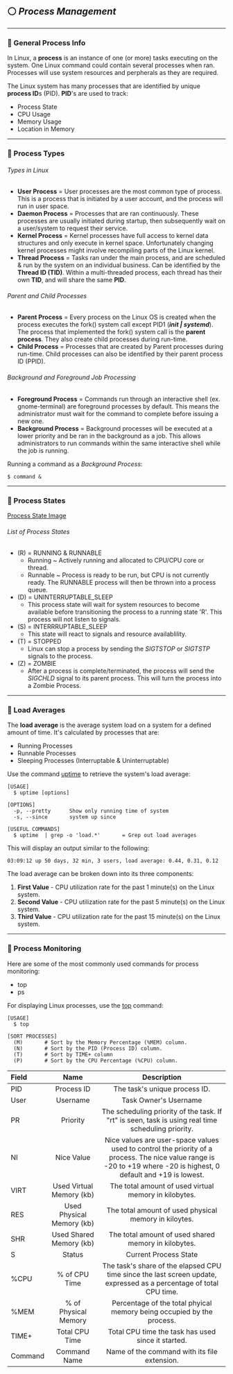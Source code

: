 <!--Processes-->
## :white_circle: *Process Management*
___

<!--General-->
### :sushi: General Process Info
In Linux, a **process** is an instance of one (or more) tasks executing on the system. One Linux command could contain several processes when ran. Processes will use system resources and perpherals as they are required.

The Linux system has many processes that are identified by unique **process ID**s (PID). **PID**'s are used to track:
- Process State
- CPU Usage
- Memory Usage
- Location in Memory
___

<!--Process_Types-->
### :rice_ball: Process Types
###### Types in Linux
- **User Process** = User processes are the most common type of process. This is a process that is initiated by a user account, and the process will run in user space.
- **Daemon Process** = Processes that are ran continuously. These processes are usually initiated during startup, then subsequently wait on a user/system to request their service.
- **Kernel Process** = Kernel processes have full access to kernel data structures and only execute in kernel space. Unfortunately changing kernel processes might involve recompiling parts of the Linux kernel.
- **Thread Process** = Tasks ran under the main process, and are scheduled & run by the system on an individual business. Can be identified by the **Thread ID (TID)**. Within a multi-threaded process, each thread has their own **TID**, and will share the same **PID**.

###### Parent and Child Processes
- **Parent Process** = Every process on the Linux OS is created when the process executes the fork() system call except PID1 (***init | systemd***). The process that implemented the fork() system call is the **parent process**. They also create child processes during run-time.
- **Child Process** = Processes that are created by Parent processes during run-time. Child processes can also be identified by their parent process ID (PPID).

###### Background and Foreground Job Processing
- **Foreground Process** = Commands run through an interactive shell (ex. gnome-terminal) are foreground processes by default. This means the administrator must wait for the command to complete before issuing a new one.
- **Background Process** = Background processes will be executed at a lower priority and be ran in the background as a job. This allows administrators to run commands within the same interactive shell while the job is running.

Running a command as a _Background Process_:
```
$ command &
```
___

<!--Process_States-->
### :ramen: Process States
[Process State Image](https://www.baeldung.com/linux/process-states)

###### List of Process States
- (R) = RUNNING & RUNNABLE
  - Running ~ Actively running and allocated to CPU/CPU core or thread.
  - Runnable ~ Process is ready to be run, but CPU is not currently ready. The RUNNABLE process will then be thrown into a process queue.
- (D) = UNINTERRUPTABLE_SLEEP
  - This process state will wait for system resources to become available before transitioning the process to a running state 'R'. This process will not listen to signals.
- (S) = INTERRRUPTABLE_SLEEP
  - This state will react to signals and resource availablility.
- (T) = STOPPED
  - Linux can stop a process by sending the _SIGTSTOP_ or _SIGTSTP_ signals to the process.
- (Z) = ZOMBIE
  - After a process is complete/terminated, the process will send the _SIGCHLD_ signal to its parent process. This will turn the process into a Zombie Process.
___

### :fried_shrimp: Load Averages
The **load average** is the average system load on a system for a defined amount of time. It's calculated by processes that are:
- Running Processes
- Runnable Processes
- Sleeping Processes (Interruptable & Uninterruptable)

Use the command [uptime](https://man7.org/linux/man-pages/man1/uptime.1.html) to retrieve the system's load average:
```
[USAGE]
  $ uptime [options]

[OPTIONS]
  -p, --pretty      Show only running time of system
  -s, --since       system up since
  
[USEFUL COMMANDS]
  $ uptime  | grep -o 'load.*'       = Grep out load averages
```
This will display an output similar to the following:
```
03:09:12 up 50 days, 32 min, 3 users, load average: 0.44, 0.31, 0.12
```

The load average can be broken down into its three components:
1. **First Value** - CPU utilization rate for the past 1 minute(s) on the Linux system.
2. **Second Value** - CPU utilization rate for the past 5 minute(s) on the Linux system.
3. **Third Value** - CPU utilization rate for the past 15 minute(s) on the Linux system.
___

<!--Process_Monitoring-->
### :bento: Process Monitoring
Here are some of the most commonly used commands for process monitoring:
- top
- ps

For displaying Linux processes, use the [top](https://man7.org/linux/man-pages/man1/top.1.html) command:
```
[USAGE]
  $ top
  
[SORT PROCESSES]
  (M)       # Sort by the Memory Percentage (%MEM) column.
  (N)       # Sort by the PID (Process ID) column.
  (T)       # Sort by TIME+ column
  (P)       # Sort by the CPU Percentage (%CPU) column.
```
Field | Name | Description
:------|:------:|:------:
PID | Process ID | The task's unique process ID.
User | Username | Task Owner's Username
PR | Priority | The scheduling priority of the task. If "rt" is seen, task is using real time scheduling priority.
NI | Nice Value | Nice values are user-space values used to control the priority of a process. The nice value range is -20 to +19 where -20 is highest, 0 default and +19 is lowest.
VIRT | Used Virtual Memory (kb) | The total amount of used virtual memory in kilobytes.
RES | Used Physical Memory (kb) | The total amount of used physical memory in kiloytes.
SHR | Used Shared Memory (kb) | The total amount of used shared memory in kilobytes.
S | Status | Current Process State
%CPU | % of CPU Time | The task's share of the elapsed CPU time since the last screen update, expressed as a percentage of total CPU time.
%MEM | % of Physical Memory | Percentage of the total phyical memory being occupied by the process.
TIME+ | Total CPU Time | Total CPU time the task has used since it started.
Command | Command Name | Name of the command with its file extension.
